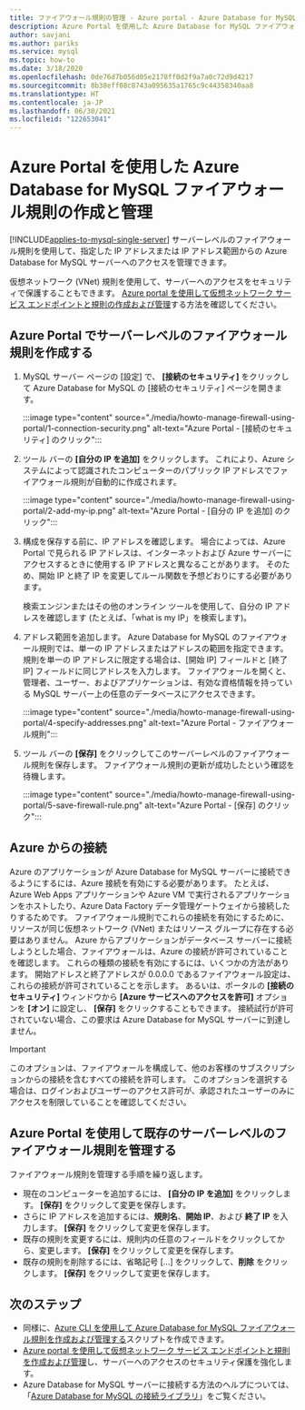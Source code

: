 ```yaml
---
title: ファイアウォール規則の管理 - Azure portal - Azure Database for MySQL
description: Azure Portal を使用した Azure Database for MySQL ファイアウォール規則の作成と管理
author: savjani
ms.author: pariks
ms.service: mysql
ms.topic: how-to
ms.date: 3/18/2020
ms.openlocfilehash: 0de76d7b056d05e2178ff0d2f9a7a0c72d9d4217
ms.sourcegitcommit: 8b38eff08c8743a095635a1765c9c44358340aa8
ms.translationtype: HT
ms.contentlocale: ja-JP
ms.lasthandoff: 06/30/2021
ms.locfileid: "122653041"
---
```

# <a name="create-and-manage-azure-database-for-mysql-firewall-rules-by-using-the-azure-portal"></a>Azure Portal を使用した Azure Database for MySQL ファイアウォール規則の作成と管理

[!INCLUDE[applies-to-mysql-single-server](includes/applies-to-mysql-single-server.md)]
サーバーレベルのファイアウォール規則を使用して、指定した IP アドレスまたは IP アドレス範囲からの Azure Database for MySQL サーバーへのアクセスを管理できます。 

仮想ネットワーク (VNet) 規則を使用して、サーバーへのアクセスをセキュリティで保護することもできます。 [Azure portal を使用して仮想ネットワーク サービス エンドポイントと規則の作成および管理](howto-manage-vnet-using-portal.md)する方法を確認してください。

## <a name="create-a-server-level-firewall-rule-in-the-azure-portal"></a>Azure Portal でサーバーレベルのファイアウォール規則を作成する

1. MySQL サーバー ページの [設定] で、 **[接続のセキュリティ]** をクリックして Azure Database for MySQL の [接続のセキュリティ] ページを開きます。

   :::image type="content" source="./media/howto-manage-firewall-using-portal/1-connection-security.png" alt-text="Azure Portal - [接続のセキュリティ] のクリック":::

2. ツール バーの **[自分の IP を追加]** をクリックします。 これにより、Azure システムによって認識されたコンピューターのパブリック IP アドレスでファイアウォール規則が自動的に作成されます。

   :::image type="content" source="./media/howto-manage-firewall-using-portal/2-add-my-ip.png" alt-text="Azure Portal - [自分の IP を追加] のクリック":::

3. 構成を保存する前に、IP アドレスを確認します。 場合によっては、Azure Portal で見られる IP アドレスは、インターネットおよび Azure サーバーにアクセスするときに使用する IP アドレスと異なることがあります。 そのため、開始 IP と終了 IP を変更してルール関数を予想どおりにする必要があります。

   検索エンジンまたはその他のオンライン ツールを使用して、自分の IP アドレスを確認します (たとえば、「what is my IP」を検索します)。

4. アドレス範囲を追加します。 Azure Database for MySQL のファイアウォール規則では、単一の IP アドレスまたはアドレスの範囲を指定できます。 規則を単一の IP アドレスに限定する場合は、[開始 IP] フィールドと [終了 IP] フィールドに同じアドレスを入力します。 ファイアウォールを開くと、管理者、ユーザー、およびアプリケーションは、有効な資格情報を持っている MySQL サーバー上の任意のデータベースにアクセスできます。

   :::image type="content" source="./media/howto-manage-firewall-using-portal/4-specify-addresses.png" alt-text="Azure Portal - ファイアウォール規則":::

5. ツール バーの **[保存]** をクリックしてこのサーバーレベルのファイアウォール規則を保存します。 ファイアウォール規則の更新が成功したという確認を待機します。

   :::image type="content" source="./media/howto-manage-firewall-using-portal/5-save-firewall-rule.png" alt-text="Azure Portal - [保存] のクリック":::

## <a name="connecting-from-azure"></a>Azure からの接続
Azure のアプリケーションが Azure Database for MySQL サーバーに接続できるようにするには、Azure 接続を有効にする必要があります。 たとえば、Azure Web Apps アプリケーションや Azure VM で実行されるアプリケーションをホストしたり、Azure Data Factory データ管理ゲートウェイから接続したりするためです。 ファイアウォール規則でこれらの接続を有効にするために、リソースが同じ仮想ネットワーク (VNet) またはリソース グループに存在する必要はありません。 Azure からアプリケーションがデータベース サーバーに接続しようとした場合、ファイアウォールは、Azure の接続が許可されていることを確認します。 これらの種類の接続を有効にするには、いくつかの方法があります。 開始アドレスと終了アドレスが 0.0.0.0 であるファイアウォール設定は、これらの接続が許可されていることを示します。 あるいは、ポータルの **[接続のセキュリティ]** ウィンドウから **[Azure サービスへのアクセスを許可]** オプションを **[オン]** に設定し、 **[保存]** をクリックすることもできます。 接続試行が許可されていない場合、この要求は Azure Database for MySQL サーバーに到達しません。

> [!IMPORTANT]
> このオプションは、ファイアウォールを構成して、他のお客様のサブスクリプションからの接続を含むすべての接続を許可します。 このオプションを選択する場合は、ログインおよびユーザーのアクセス許可が、承認されたユーザーのみにアクセスを制限していることを確認してください。
> 

## <a name="manage-existing-server-level-firewall-rules-by-using-the-azure-portal"></a>Azure Portal を使用して既存のサーバーレベルのファイアウォール規則を管理する
ファイアウォール規則を管理する手順を繰り返します。
* 現在のコンピューターを追加するには、 **[自分の IP を追加]** をクリックします。 **[保存]** をクリックして変更を保存します。
* さらに IP アドレスを追加するには、**規則名**、**開始 IP**、および **終了 IP** を入力します。 **[保存]** をクリックして変更を保存します。
* 既存の規則を変更するには、規則内の任意のフィールドをクリックしてから、変更します。 **[保存]** をクリックして変更を保存します。
* 既存の規則を削除するには、省略記号 [...] をクリックして、**削除** をクリックします。 **[保存]** をクリックして変更を保存します。


## <a name="next-steps"></a>次のステップ
- 同様に、[Azure CLI を使用して Azure Database for MySQL ファイアウォール規則を作成および管理する](howto-manage-firewall-using-cli.md)スクリプトを作成できます。
- [Azure portal を使用して仮想ネットワーク サービス エンドポイントと規則を作成および管理](howto-manage-vnet-using-portal.md)し、サーバーへのアクセスのセキュリティ保護を強化します。
- Azure Database for MySQL サーバーに接続する方法のヘルプについては、「[Azure Database for MySQL の接続ライブラリ](./concepts-connection-libraries.md)」をご覧ください。                                                                                                                                                                                                                                                                                                                                                                                                                                                                                                                                                                                                                                                                                                                                                                                                                                                                                                                                                                                                                                                                                                                                                                                                                                                                                                                                                                                                                                                                                                                                                                                                                                                                                                                                                                                                                                                                                                                                                                                                                                                                                                                                                                                                                                                                                                                                                                                                                                                                                                                                                                                                                                                                                                                                                                                                                                                                                                                                                                                                                                                                                                                 
